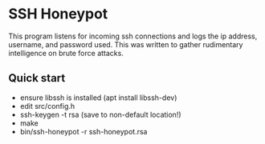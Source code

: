 # SSH Honeypot

This program listens for incoming ssh connections and logs the ip
address, username, and password used. This was written to gather
rudimentary intelligence on brute force attacks.

## Quick start
- ensure libssh is installed (apt install libssh-dev)
- edit src/config.h
- ssh-keygen -t rsa (save to non-default location!)
- make
- bin/ssh-honeypot -r ssh-honeypot.rsa

